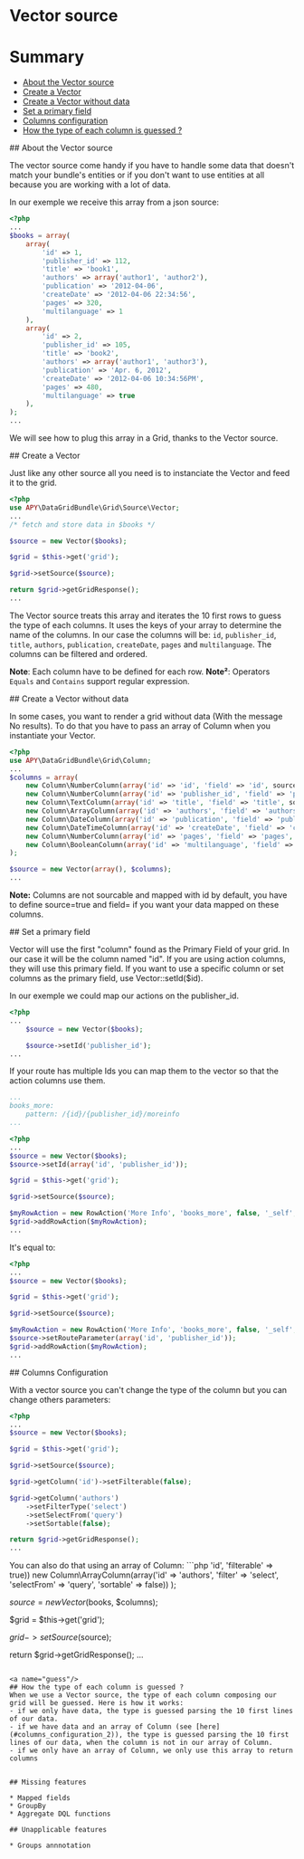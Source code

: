 Vector source
=============

# Summary
 * [About the Vector source](#about)
 * [Create a Vector](#usage)
 * [Create a Vector without data](#nodata)
 * [Set a primary field](#set_id)
 * [Columns configuration](#columns_configuration)
 * [How the type of each column is guessed ?](#guess)

<a name="about"/>
## About the Vector source

The vector source come handy if you have to handle some data that doesn't match your bundle's entities
or if you don't want to use entities at all because you are working with a lot of data.

In our exemple we receive this array from a json source:

```php
<?php
...
$books = array(
    array(
        'id' => 1,
        'publisher_id' => 112,
        'title' => 'book1',
        'authors' => array('author1', 'author2'),
        'publication' => '2012-04-06',
        'createDate' => '2012-04-06 22:34:56',
        'pages' => 320,
        'multilanguage' => 1
    ),
    array(
        'id' => 2,
        'publisher_id' => 105,
        'title' => 'book2',
        'authors' => array('author1', 'author3'),
        'publication' => 'Apr. 6, 2012',
        'createDate' => '2012-04-06 10:34:56PM',
        'pages' => 480,
        'multilanguage' => true
    ),
);
...
```

We will see how to plug this array in a Grid, thanks to the Vector source.

<a name="usage"/>
## Create a Vector

Just like any other source all you need is to instanciate the Vector and feed it to the grid.

```php
<?php
use APY\DataGridBundle\Grid\Source\Vector;
...
/* fetch and store data in $books */

$source = new Vector($books);

$grid = $this->get('grid');

$grid->setSource($source);

return $grid->getGridResponse();
...
```

The Vector source treats this array and iterates the 10 first rows to guess the type of each columns.
It uses the keys of your array to determine the name of the columns. In our case the columns will be: `id`, `publisher_id`, `title`, `authors`, `publication`, `createDate`, `pages` and `multilanguage`.
The columns can be filtered and ordered.

**Note**: Each column have to be defined for each row.
**Note²**: Operators `Equals` and `Contains` support regular expression.

<a name="nodata"/>
## Create a Vector without data

In some cases, you want to render a grid without data (With the message No results). To do that you have to pass an array of Column when you instantiate your Vector.
```php
<?php
use APY\DataGridBundle\Grid\Column;
...
$columns = array(
    new Column\NumberColumn(array('id' => 'id', 'field' => 'id', source=true, 'primary' => true, 'title' => 'id')),
    new Column\NumberColumn(array('id' => 'publisher_id', 'field' => 'publisher_id', source=true, 'title' => 'Publication id')),
    new Column\TextColumn(array('id' => 'title', 'field' => 'title', source=true, 'title' => 'Title')),
    new Column\ArrayColumn(array('id' => 'authors', 'field' => 'authors', source=true, 'title' => 'Authors')),
    new Column\DateColumn(array('id' => 'publication', 'field' => 'publication', source=true, 'title' => 'Publication Date', 'format' => 'd/m/Y')),
    new Column\DateTimeColumn(array('id' => 'createDate', 'field' => 'createDate', source=true, 'title' => 'Creation Date', 'format' => 'd/m/Y H:i:s')),
    new Column\NumberColumn(array('id' => 'pages', 'field' => 'pages', source=true, 'title' => 'Number of pages')),
    new Column\BooleanColumn(array('id' => 'multilanguage', 'field' => 'multilanguage', source=true, 'title' => 'Multilanguage')),
);

$source = new Vector(array(), $columns);
...
```

**Note:** Columns are not sourcable and mapped with id by default, you have to define source=true and field=<id> if you want your data mapped on these columns.

<a name="set_id"/>
## Set a primary field

Vector will use the first "column" found as the Primary Field of your grid.
In our case it will be the column named "id". If you are using action columns, they will use this primary field.
If you want to use a specific column or set columns as the primary field, use Vector::setId($id).

In our exemple we could map our actions on the publisher_id.

```php
<?php
...
    $source = new Vector($books);

    $source->setId('publisher_id');
...
```

If your route has multiple Ids you can map them to the vector so that the action columns use them.

```yml
...
books_more:
    pattern: /{id}/{publisher_id}/moreinfo
...
```

```php
<?php
...
$source = new Vector($books);
$source->setId(array('id', 'publisher_id'));

$grid = $this->get('grid');

$grid->setSource($source);

$myRowAction = new RowAction('More Info', 'books_more', false, '_self', array('class' => 'show'));
$grid->addRowAction($myRowAction);
...
```

It's equal to:

```php
<?php
...
$source = new Vector($books);

$grid = $this->get('grid');

$grid->setSource($source);

$myRowAction = new RowAction('More Info', 'books_more', false, '_self', array('class' => 'show'));
$source->setRouteParameter(array('id', 'publisher_id'));
$grid->addRowAction($myRowAction);
...
```

<a name="columns_configuration"/>
## Columns Configuration

With a vector source you can't change the type of the column but you can change others parameters:

```php
<?php
...
$source = new Vector($books);

$grid = $this->get('grid');

$grid->setSource($source);

$grid->getColumn('id')->setFilterable(false);

$grid->getColumn('authors')
    ->setFilterType('select')
    ->setSelectFrom('query')
    ->setSortable(false);

return $grid->getGridResponse();
...
```

<a name="columns_configuration_2"/>
You can also do that using an array of Column:
```php
<?php
use APY\DataGridBundle\Grid\Column;
...
$columns = array(
    new Column\NumberColumn(array('id' => 'id', 'filterable' => true))
    new Column\ArrayColumn(array('id' => 'authors', 'filter' => 'select', 'selectFrom' => 'query', 'sortable' => false))
);

$source = new Vector($books, $columns);

$grid = $this->get('grid');

$grid->setSource($source);

return $grid->getGridResponse();
...
```

<a name="guess"/>
## How the type of each column is guessed ?
When we use a Vector source, the type of each column composing our grid will be guessed. Here is how it works:
- if we only have data, the type is guessed parsing the 10 first lines of our data.
- if we have data and an array of Column (see [here](#columns_configuration_2)), the type is guessed parsing the 10 first lines of our data, when the column is not in our array of Column.
- if we only have an array of Column, we only use this array to return columns


## Missing features

* Mapped fields
* GroupBy
* Aggregate DQL functions

## Unapplicable features

* Groups annnotation
